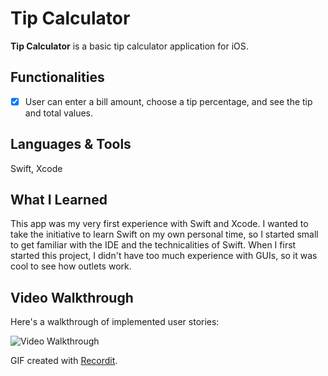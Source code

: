 # Tip Calculator

**Tip Calculator** is a basic tip calculator application for iOS.

## Functionalities
* [x] User can enter a bill amount, choose a tip percentage, and see the tip and total values.

## Languages & Tools
Swift, Xcode

## What I Learned
This app was my very first experience with Swift and Xcode. I wanted to take the initiative to learn Swift on my own personal time, so I started small to get familiar with the IDE and the technicalities of Swift. When I first started this project, I didn't have too much experience with GUIs, so it was cool to see how outlets work. 

## Video Walkthrough 
Here's a walkthrough of implemented user stories:

<img src='http://g.recordit.co/owObe55jn3.gif' width='' alt='Video Walkthrough' />

GIF created with [Recordit](http://recordit.co/).

